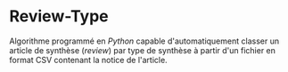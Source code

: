 # Review-Type
Algorithme programmé en _Python_ capable d'automatiquement classer un article de synthèse (_review_) par type de synthèse à partir d'un fichier en format CSV contenant la notice de l'article.
